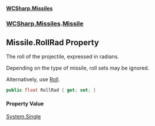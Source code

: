 #### [WCSharp\.Missiles](README.md 'README')
### [WCSharp\.Missiles](WCSharp.Missiles.md 'WCSharp\.Missiles').[Missile](WCSharp.Missiles.Missile.md 'WCSharp\.Missiles\.Missile')

## Missile\.RollRad Property

The roll of the projectile, expressed in radians\.

Depending on the type of missile, roll sets may be ignored.

Alternatively, use [Roll](WCSharp.Missiles.Missile.Roll.md 'WCSharp\.Missiles\.Missile\.Roll').

```csharp
public float RollRad { get; set; }
```

#### Property Value
[System\.Single](https://learn.microsoft.com/en-us/dotnet/api/system.single 'System\.Single')